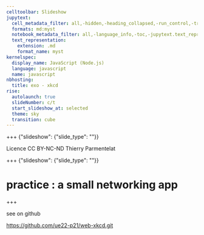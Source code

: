 ```yaml
---
celltoolbar: Slideshow
jupytext:
  cell_metadata_filter: all,-hidden,-heading_collapsed,-run_control,-trusted
  formats: md:myst
  notebook_metadata_filter: all,-language_info,-toc,-jupytext.text_representation.jupytext_version,-jupytext.text_representation.format_version
  text_representation:
    extension: .md
    format_name: myst
kernelspec:
  display_name: JavaScript (Node.js)
  language: javascript
  name: javascript
nbhosting:
  title: exo - xkcd
rise:
  autolaunch: true
  slideNumber: c/t
  start_slideshow_at: selected
  theme: sky
  transition: cube
---
```


+++ {"slideshow": {"slide_type": ""}}

<div class="licence">
<span>Licence CC BY-NC-ND</span>
<span>Thierry Parmentelat</span>
</div>

+++ {"slideshow": {"slide_type": ""}}

# practice : a small networking app

+++

see on github

<https://github.com/ue22-p21/web-xkcd.git>
